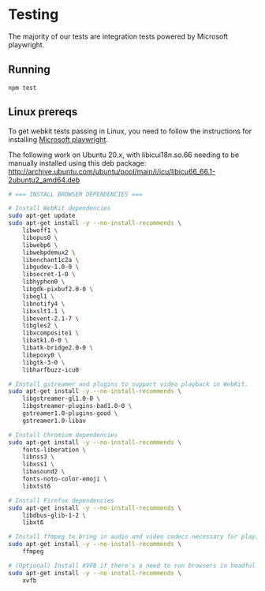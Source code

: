 # Testing

The majority of our tests are integration tests powered by Microsoft playwright.

## Running

```
npm test
```

## Linux prereqs

To get webkit tests passing in Linux, you need to follow the instructions for installing [Microsoft playwright](https://github.com/microsoft/playwright).

The following work on Ubuntu 20.x, with libicui18n.so.66 needing to be manually installed using this deb package: http://archive.ubuntu.com/ubuntu/pool/main/i/icu/libicu66_66.1-2ubuntu2_amd64.deb

```bash
# === INSTALL BROWSER DEPENDENCIES ===

# Install WebKit dependencies
sudo apt-get update
sudo apt-get install -y --no-install-recommends \
    libwoff1 \
    libopus0 \
    libwebp6 \
    libwebpdemux2 \
    libenchant1c2a \
    libgudev-1.0-0 \
    libsecret-1-0 \
    libhyphen0 \
    libgdk-pixbuf2.0-0 \
    libegl1 \
    libnotify4 \
    libxslt1.1 \
    libevent-2.1-7 \
    libgles2 \
    libxcomposite1 \
    libatk1.0-0 \
    libatk-bridge2.0-0 \
    libepoxy0 \
    libgtk-3-0 \
    libharfbuzz-icu0

# Install gstreamer and plugins to support video playback in WebKit.
sudo apt-get install -y --no-install-recommends \
    libgstreamer-gl1.0-0 \
    libgstreamer-plugins-bad1.0-0 \
    gstreamer1.0-plugins-good \
    gstreamer1.0-libav

# Install Chromium dependencies
sudo apt-get install -y --no-install-recommends \
    fonts-liberation \
    libnss3 \
    libxss1 \
    libasound2 \
    fonts-noto-color-emoji \
    libxtst6

# Install Firefox dependencies
sudo apt-get install -y --no-install-recommends \
    libdbus-glib-1-2 \
    libxt6

# Install ffmpeg to bring in audio and video codecs necessary for playing videos in Firefox.
sudo apt-get install -y --no-install-recommends \
    ffmpeg

# (Optional) Install XVFB if there's a need to run browsers in headful mode
sudo apt-get install -y --no-install-recommends \
    xvfb

```

